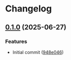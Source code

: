 # Changelog

## [0.1.0](https://github.com/MattKobayashi/ix-watch/compare/v0.0.1...v0.1.0) (2025-06-27)


### Features

* Initial commit ([948e046](https://github.com/MattKobayashi/ix-watch/commit/948e046ccc1c1070842a52e36a0402c3cbc9beec))
